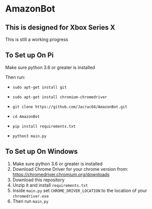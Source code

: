 # AmazonBot
## This is designed for Xbox Series X
This is still a working progress 


## To Set up On Pi

Make sure python 3.6 or greater is installed

Then run:

* `sudo apt-get install git`

* `sudo apt-get install chromium-chromedriver`

* `git clone https://github.com/Jacrac04/AmazonBot.git`

* `cd AmazonBot`

* `pip install requirements.txt`

* `python3 main.py`


## To Set up On Windows

1. Make sure python 3.6 or greater is installed
2. Download Chrome Driver for your chrome version from: https://chromedriver.chromium.org/downloads
3. Download this repository
4. Unzip it and install `requirements.txt`
5. Inside `main.py` set `CHROME_DRIVER_LOCATION` to the location of your `chromedriver.exe`
6. Then run `main.py`
